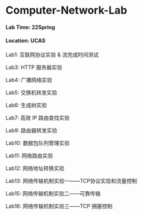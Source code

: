 # Computer-Network-Lab

#### Lab Time: 22Spring

#### Location: UCAS



Lab1: 互联网协议实验 & 流完成时间测试

Lab3: HTTP 服务器实验

Lab4: 广播网络实验

Lab5: 交换机转发实验

Lab6: 生成树实验

Lab7: 高效 IP 路由查找实验

Lab9: 路由器转发实验

Lab10: 数据包队列管理实验

Lab11: 网络路由实验

Lab12: 网络地址转换实验

Lab13: 网络传输机制实验一——TCP协议实现和流量控制

Lab15: 网络传输机制实验二——可靠传输

Lab16: 网络传输机制实验三——TCP 拥塞控制



